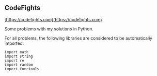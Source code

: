 ## CodeFights

[https://codefights.com](https://codefights.com)

Some problems with my solutions in Python.


For all problems, the following libraries are considered to be automatically imported:
```
import math
import string
import re
import random
import functools
```

